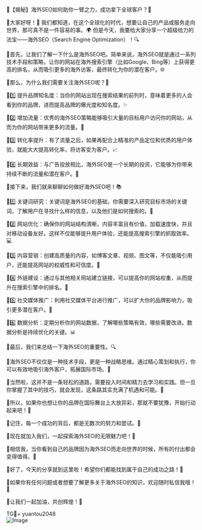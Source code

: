 🎉【揭秘】海外SEO如何助你一臂之力，成功拿下全球客户？🌟

🚀大家好呀！👋 我们都知道，在这个全球化的时代，想要让自己的产品或服务走向世界，那可真不是一件容易的事。🌍 但是今天，我要给大家分享一个超级给力的法宝——海外SEO（Search Engine Optimization）！🔍

🌈首先，让我们了解一下什么是海外SEO吧。简单来说，海外SEO就是通过一系列技术手段和策略，让你的网站在海外搜索引擎（比如Google、Bing等）上获得更高的排名，从而吸引更多的海外访客，最终转化为你的潜在客户。🌐

🌈那么，为什么我们需要关注海外SEO呢？🤔

🌈1️⃣ 提升品牌知名度：当你的网站出现在搜索结果的前列时，意味着更多的人会看到你的品牌，进而提高品牌的曝光度和知名度。✨

🌈2️⃣ 增加流量：优秀的海外SEO策略能够吸引大量的目标用户访问你的网站，从而为你的网站带来更多的流量。🚀

🌈3️⃣ 转化率提升：有了流量之后，如果再配合上精准的产品定位和优质的用户体验，就能大大提高转化率，将访客变为客户。📈

🌈4️⃣ 长期效益：与广告投放相比，海外SEO是一个长期的投资，它能够为你带来持续不断的流量和潜在客户。🌱

🌈接下来，我们就来聊聊如何做好海外SEO吧！📚

🌈1️⃣ 关键词研究：关键词是海外SEO的基础，你需要深入研究目标市场的关键词，了解用户在寻找什么样的信息，以及他们是如何搜索的。🔎

🌈2️⃣ 网站优化：确保你的网站结构清晰，内容丰富且有价值，加载速度快，并且对移动设备友好。这样不仅能够提升用户体验，还能提高搜索引擎的抓取效率。💻

🌈3️⃣ 内容营销：创建高质量的内容，如博客文章、视频、图文等，不仅能吸引用户，还能提高网站的权威性和可信度。📝

🌈4️⃣ 外链建设：通过与其他相关网站建立链接，可以提高你的网站权重，从而提升在搜索引擎中的排名。🔗

🌈5️⃣ 社交媒体推广：利用社交媒体平台进行推广，可以扩大你的品牌影响力，吸引更多潜在客户。💬

🌈6️⃣ 数据分析：定期分析你的网站数据，了解哪些策略有效，哪些需要改进。数据分析是持续优化的关键。📊

🌈最后，我们来总结一下海外SEO的重要性。🔍

🌈海外SEO不仅仅是一种技术手段，更是一种战略思维。通过精心策划和执行，你可以有效地吸引海外客户，拓展国际市场。🌈

🌈当然啦，这并不是一条轻松的道路，需要投入时间和精力去学习和实践。但一旦你掌握了其中的技巧，就会发现，这条路其实充满了机遇和可能。💼

🌈所以，如果你也想让你的品牌在国际舞台上大放异彩，那就不要犹豫，开始行动起来吧！🚀

🌈记住，每一个成功的背后，都是无数次的努力和尝试。💪

🌈现在就加入我们，一起探索海外SEO的无限魅力吧！🌟

🌈相信我，当你看到自己的品牌因为海外SEO而走向世界的时候，所有的付出都会变得值得。🎉

🌈好了，今天的分享就到这里啦！希望你们都能找到属于自己的成功之路！🚀

🌈如果你有任何问题或者想要了解更多关于海外SEO的知识，欢迎随时私信我哦！💌

🌈让我们一起加油，共创辉煌！🌟

TG💪+ yuantou2048  
![Image](https://github.com/user-attachments/assets/42a5a4a5-fea9-4a1d-8aa0-73e57e430cca)